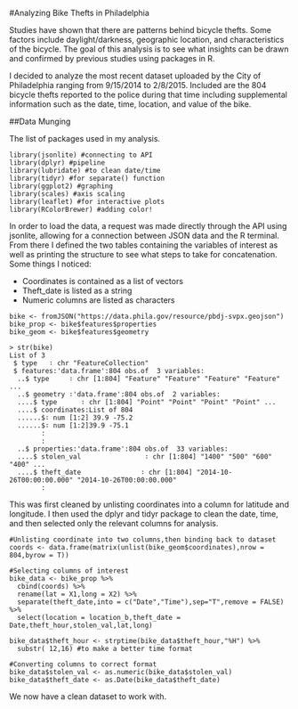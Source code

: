 #Analyzing Bike Thefts in Philadelphia

Studies have shown that there are patterns behind bicycle thefts. Some factors include daylight/darkness, geographic location, and characteristics of the bicycle. The goal of this analysis is to see what insights can be drawn and confirmed by previous studies using packages in R. 

I decided to analyze the most recent dataset uploaded by the City of Philadelphia ranging from 9/15/2014 to 2/8/2015. Included are the 804 bicycle thefts reported to the police during that time including supplemental information such as the date, time, location, and value of the bike.

##Data Munging

The list of packages used in my analysis.
```
library(jsonlite) #connecting to API
library(dplyr) #pipeline
library(lubridate) #to clean date/time
library(tidyr) #for separate() function
library(ggplot2) #graphing
library(scales) #axis scaling
library(leaflet) #for interactive plots
library(RColorBrewer) #adding color!
```

In order to load the data, a request was made directly through the API using jsonlite, allowing for a connection between JSON data and the R terminal. From there I defined the two tables containing the variables of interest as well as printing the structure to see what steps to take for concatenation. Some things I noticed:

- Coordinates is contained as a list of vectors
- Theft_date is listed as a string
- Numeric columns are listed as characters

```
bike <- fromJSON("https://data.phila.gov/resource/pbdj-svpx.geojson")
bike_prop <- bike$features$properties
bike_geom <- bike$features$geometry

> str(bike)
List of 3
 $ type   ∶ chr "FeatureCollection"
 $ features:'data.frame':804 obs.of  3 variables:
  ..$ type     ∶ chr [1:804] "Feature" "Feature" "Feature" "Feature" ...
  ..$ geometry ∶'data.frame':804 obs.of  2 variables:
  ....$ type      ∶ chr [1:804] "Point" "Point" "Point" "Point" ...
  ....$ coordinates:List of 804
  ......$∶ num [1:2] 39.9 -75.2
  ......$∶ num [1:2]39.9 -75.1
		:
		:
  ..$ properties:'data.frame':804 obs.of  33 variables:
  ....$ stolen_val                ∶ chr [1:804] "1400" "500" "600" "400" ...
  ....$ theft_date               ∶ chr [1:804] "2014-10-26T00:00:00.000" "2014-10-26T00:00:00.000"
		:
```

This was first cleaned by unlisting coordinates into a column for latitude and longitude. I then used the dplyr and tidyr package to clean the date, time, and then selected only the relevant columns for analysis.
```
#Unlisting coordinate into two columns,then binding back to dataset
coords <- data.frame(matrix(unlist(bike_geom$coordinates),nrow = 804,byrow = T)) 

#Selecting columns of interest
bike_data <- bike_prop %>% 
  cbind(coords) %>%
  rename(lat = X1,long = X2) %>%
  separate(theft_date,into = c("Date","Time"),sep="T",remove = FALSE) %>%
  select(location = location_b,theft_date = Date,theft_hour,stolen_val,lat,long)

bike_data$theft_hour <- strptime(bike_data$theft_hour,"%H") %>%
  substr( 12,16) #to make a better time format

#Converting columns to correct format
bike_data$stolen_val <- as.numeric(bike_data$stolen_val) 
bike_data$theft_date <- as.Date(bike_data$theft_date)
```

We now have a clean dataset to work with.



